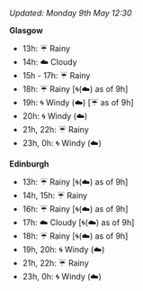 *Updated: Monday 9th May 12:30*

**Glasgow**

* 13h: :umbrella: Rainy
* 14h: :cloud: Cloudy
* 15h - 17h: :umbrella: Rainy
* 18h: :umbrella: Rainy [:cyclone:(:cloud:) as of 9h]
* 19h: :cyclone: Windy (:cloud:) [:umbrella: as of 9h]
* 20h: :cyclone: Windy (:cloud:)
* 21h, 22h: :umbrella: Rainy
* 23h, 0h: :cyclone: Windy (:cloud:)

**Edinburgh**

* 13h: :umbrella: Rainy [:cyclone:(:cloud:) as of 9h]
* 14h, 15h: :umbrella: Rainy
* 16h: :umbrella: Rainy [:cyclone:(:cloud:) as of 9h]
* 17h: :cloud: Cloudy [:cyclone:(:cloud:) as of 9h]
* 18h: :umbrella: Rainy [:cyclone:(:cloud:) as of 9h]
* 19h, 20h: :cyclone: Windy (:cloud:)
* 21h, 22h: :umbrella: Rainy
* 23h, 0h: :cyclone: Windy (:cloud:)

